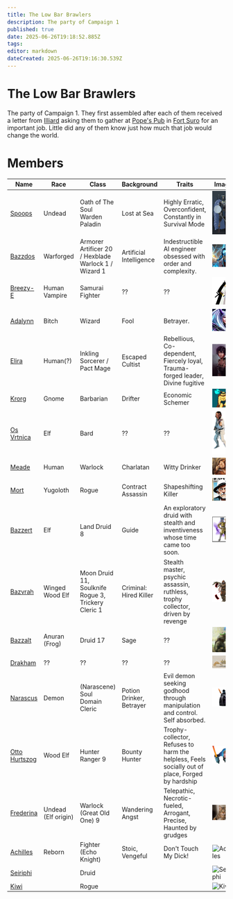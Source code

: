```yaml
---
title: The Low Bar Brawlers
description: The party of Campaign 1
published: true
date: 2025-06-26T19:18:52.885Z
tags: 
editor: markdown
dateCreated: 2025-06-26T19:16:30.539Z
---
```


# The Low Bar Brawlers
The party of Campaign 1. They first assembled after each of them received a letter from [Illiard](/characters/illiard) asking them to gather at [Pope's Pub](/locations/Mardun/popes-pub) in [Fort Suro](/locations/Mardun/Fort-Suro) for an important job. Little did any of them know just how much that job would change the world.


# Members
| Name                             | Race | Class | Background | Traits | Image |
|----------------------------------|------|-------|------------|--------|-------|
| [Spoops](/characters/spoops)     | Undead   | Oath of The Soul Warden Paladin    | Lost at Sea         | Highly Erratic, Overconfident, Constantly in Survival Mode     | <img src="/characters/spoops.webp" class="img-fluid" style="max-height: 100px;" alt="Spoops"> |
| [Bazzdos](/characters/bazzdos)   | Warforged   | Armorer Artificer 20 / Hexblade Warlock 1 / Wizard 1  | Artificial Intelligence | Indestructible AI engineer obsessed with order and complexity.     | <img src="/characters/bazzdos.webp" class="img-fluid" style="max-height: 100px;" alt="Bazzdos"> |
| [Breezy-E](/characters/breezy)   | Human Vampire   | Samurai Fighter    | ??         | ??     | <img src="/characters/breezy/breezy.webp" class="img-fluid" style="max-height: 100px;" alt="Breezy-e"> |
| [Adalynn](/characters/adalynn)   | Bitch   | Wizard    | Fool | Betrayer.     | <img src="/characters/adalynn.webp" class="img-fluid" style="max-height: 100px;" alt="Adalynn"> |
| [Elira](/characters/elira)       | Human(?) | Inkling Sorcerer / Pact Mage     | Escaped Cultist        | Rebellious, Co-dependent, Fiercely loyal, Trauma-forged leader, Divine fugitive            | <img src="/characters/other/elira_v1.jpg" class="img-fluid" style="max-height: 100px;" alt="Elira"> |
| [Krorg](/characters/krorg)       | Gnome   | Barbarian    | Drifter         | Economic Schemer     | <img src="/characters/krorg/krorg.png" class="img-fluid" style="max-height: 100px;" alt="Krorg"> |
| [Os Vrtnica](/characters/os)     | Elf   | Bard    | ??         | ??     | <img src="/characters/os.webp" class="img-fluid" style="max-height: 100px;" alt="Os"> |
| [Meade](/characters/meade)       | Human   | Warlock    | Charlatan         | Witty Drinker     | <img src="/characters/other/meade.webp" class="img-fluid" style="max-height: 100px;" alt="Meade"> |
| [Mort](/characters/mort)         | Yugoloth   | Rogue    | Contract Assassin         | Shapeshifting Killer     | <img src="/characters/mort/m.webp" class="img-fluid" style="max-height: 100px;" alt="Mort"> |
| [Bazzert](/characters/bazzert)   | Elf   | Land Druid 8    | Guide | An exploratory druid with stealth and inventiveness whose time came too soon. | <img src="/characters/bazzert/bazzert.webp" class="img-fluid" style="max-height: 100px;" alt="Bazzert"> |
| [Bazvrah](/characters/Bazvrah) 	 | Winged Wood Elf | Moon Druid 11, Soulknife Rogue 3, Trickery Cleric 1     | Criminal: Hired Killer | Stealth master, psychic assassin, ruthless, trophy collector, driven by revenge     | <img src="/characters/bazzert/bazvrah.webp" class="img-fluid" style="max-height: 100px;" alt="Bazvrah"> |
| [Bazzalt](/characters/Bazzalt)   | Anuran (Frog)   | Druid 17    | Sage         | ??     | <img src="/characters/bazzert/bazzalt.webp" class="img-fluid" style="max-height: 100px;" alt="Bazzalt"> |
| [Drakham](/characters/drakham)   | ??   | ??    | ??         | ??     | <img src="/characters/adalynn/drakham.png" class="img-fluid" style="max-height: 100px;" alt="Drakham"> |
| [Narascus](/characters/Narascus) | Demon   | (Narascene) Soul Domain Cleric    | Potion Drinker, Betrayer | Evil demon seeking godhood through manipulation and control. Self absorbed.     | <img src="/characters/adalynn/narascus.png" class="img-fluid" style="max-height: 100px;" alt="Narascus"> |
| [Otto Hurtszog](/characters/Otto-Hurtszog) | Wood Elf | Hunter Ranger 9 | Bounty Hunter | Trophy-collector, Refuses to harm the helpless, Feels socially out of place, Forged by hardship | <img src="/characters/other/otto.png" class="img-fluid" style="max-height: 100px;" alt="Otto Hurtszog"> |
| [Frederina](/characters/Frederina) | Undead (Elf origin) | Warlock (Great Old One) 9 | Wandering Angst | Telepathic, Necrotic-fueled, Arrogant, Precise, Haunted by grudges | <img src="/characters/other/federina.jpg" class="img-fluid" style="max-height: 100px;" alt="Federina"> |
| [Achilles](/characters/Achilles) | Reborn | Fighter (Echo Knight) | Stoic, Vengeful | Don't Touch My Dick! | <img src="/characters/other/achilles.webp" class="img-fluid" style="max-height: 100px;" alt="Achilles"> |
| [Seiriphi](/characters/Seiriphi) | | Druid |  |  | <img src="/characters/other/seiriphi.webp" class="img-fluid" style="max-height: 100px;" alt="Seiriphi"> |
| [Kiwi](/characters/Kiwi)     | | Rogue |  |  | <img src="/characters/other/kiwi.webp" class="img-fluid" style="max-height: 100px;" alt="Kiwi"> | 